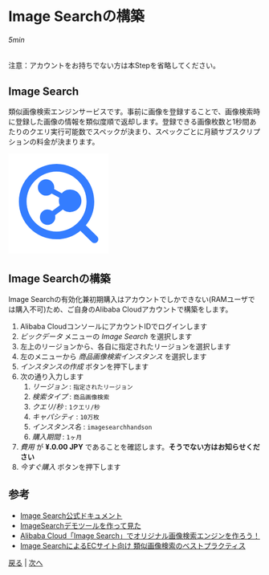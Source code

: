 # Image Searchの構築
###### 5min

注意：アカウントをお持ちでない方は本Stepを省略してください。

## Image Search
類似画像検索エンジンサービスです。事前に画像を登録することで、画像検索時に登録した画像の情報を類似度順で返却します。登録できる画像枚数と1秒間あたりのクエリ実行可能数でスペックが決まり、スペックごとに月額サブスクリプションの料金が決まります。

![Image Search](img/imagesearch.png)

## Image Searchの構築
Image Searchの有効化兼初期購入はアカウントでしかできない(RAMユーザでは購入不可)ため、ご自身のAlibaba Cloudアカウントで構築をします。
1. Alibaba CloudコンソールにアカウントIDでログインします
1. *ビックデータ* メニューの *Image Search* を選択します
1. 左上のリージョンから、各自に指定されたリージョンを選択します
1. 左のメニューから *商品画像検索インスタンス* を選択します
1. *インスタンスの作成* ボタンを押下します
1. 次の通り入力します
    1. *リージョン* : `指定されたリージョン`
    1. *検索タイプ* : `商品画像検索`
    1. *クエリ/秒* : `1クエリ/秒`
    1. *キャパシティ* : `10万枚`
    1. *インスタンス名* : `imagesearchhandson`
    1. *購入期間* : `1ヶ月`
1. *費用* が **¥.0.00 JPY** であることを確認します。**そうでない方はお知らせください**
1. *今すぐ購入* ボタンを押下します

## 参考
- [Image Search公式ドキュメント](https://jp.alibabacloud.com/product/imagesearch)
- [ImageSearchデモツールを作って見た](https://www.sbcloud.co.jp/entry/2019/11/13/184025)
- [Alibaba Cloud「Image Search」でオリジナル画像検索エンジンを作ろう！](https://www.sbcloud.co.jp/entry/2018/08/06/imagesearch_001/)
- [Image SearchによるECサイト向け 類似画像検索のベストプラクティス](https://www.slideshare.net/sbcloud/image-searchec)


[戻る](Step0.md) | [次へ](Step2.md)
